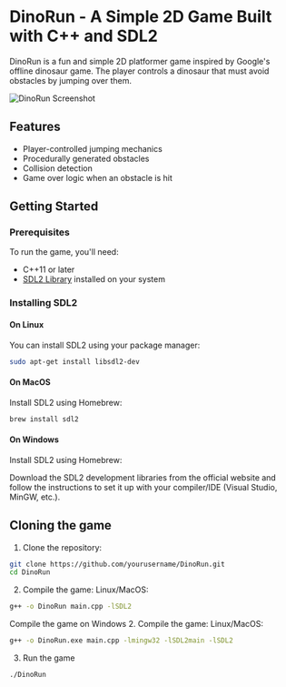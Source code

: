 # DinoRun - A Simple 2D Game Built with C++ and SDL2

DinoRun is a fun and simple 2D platformer game inspired by Google's offline dinosaur game. The player controls a dinosaur that must avoid obstacles by jumping over them.

![DinoRun Screenshot](screenshot.png)

## Features
- Player-controlled jumping mechanics
- Procedurally generated obstacles
- Collision detection
- Game over logic when an obstacle is hit

## Getting Started

### Prerequisites
To run the game, you'll need:
- C++11 or later
- [SDL2 Library](https://www.libsdl.org/download-2.0.php) installed on your system

### Installing SDL2

#### On Linux
You can install SDL2 using your package manager:
```bash
sudo apt-get install libsdl2-dev
```

#### On MacOS
Install SDL2 using Homebrew:
```bash
brew install sdl2
```

#### On Windows
Install SDL2 using Homebrew:

Download the SDL2 development libraries from the official website and follow the instructions to set it up with your compiler/IDE (Visual Studio, MinGW, etc.).

## Cloning the game
 1. Clone the repository:

```bash
git clone https://github.com/yourusername/DinoRun.git
cd DinoRun
```

2. Compile the game: Linux/MacOS:
```bash
g++ -o DinoRun main.cpp -lSDL2
```

Compile the game on Windows
2. Compile the game: Linux/MacOS:
```bash
g++ -o DinoRun.exe main.cpp -lmingw32 -lSDL2main -lSDL2
```

3. Run the game

```bash
./DinoRun
```
